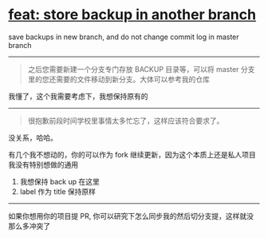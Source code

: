 # [feat: store backup in another branch](https://github.com/yihong0618/gitblog/pull/253)

save backups in new branch, and do not change commit log in master branch

---

> 之后您需要新建一个分支专门存放 BACKUP 目录等，可以将 master 分支里的您还需要的文件移动到新分支。大体可以参考我的仓库

我懂了，这个我需要考虑下，我想保持原有的

---

> 很抱歉前段时间学校里事情太多忙忘了，这样应该符合要求了。

没关系，哈哈。

有几个我不想动的，你的可以作为 fork 继续更新，因为这个本质上还是私人项目我没有特别想做的通用

1. 我想保持 back up 在这里
2. label 作为 title 保持原样

---

如果你想用你的项目提 PR, 你可以研究下怎么同步我的然后切分支提，这样就没那么多冲突了
